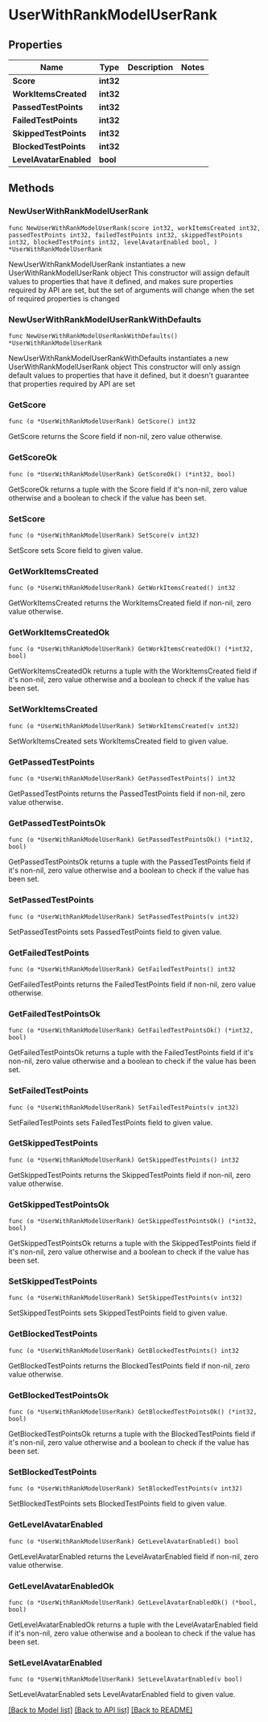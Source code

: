 # UserWithRankModelUserRank

## Properties

Name | Type | Description | Notes
------------ | ------------- | ------------- | -------------
**Score** | **int32** |  | 
**WorkItemsCreated** | **int32** |  | 
**PassedTestPoints** | **int32** |  | 
**FailedTestPoints** | **int32** |  | 
**SkippedTestPoints** | **int32** |  | 
**BlockedTestPoints** | **int32** |  | 
**LevelAvatarEnabled** | **bool** |  | 

## Methods

### NewUserWithRankModelUserRank

`func NewUserWithRankModelUserRank(score int32, workItemsCreated int32, passedTestPoints int32, failedTestPoints int32, skippedTestPoints int32, blockedTestPoints int32, levelAvatarEnabled bool, ) *UserWithRankModelUserRank`

NewUserWithRankModelUserRank instantiates a new UserWithRankModelUserRank object
This constructor will assign default values to properties that have it defined,
and makes sure properties required by API are set, but the set of arguments
will change when the set of required properties is changed

### NewUserWithRankModelUserRankWithDefaults

`func NewUserWithRankModelUserRankWithDefaults() *UserWithRankModelUserRank`

NewUserWithRankModelUserRankWithDefaults instantiates a new UserWithRankModelUserRank object
This constructor will only assign default values to properties that have it defined,
but it doesn't guarantee that properties required by API are set

### GetScore

`func (o *UserWithRankModelUserRank) GetScore() int32`

GetScore returns the Score field if non-nil, zero value otherwise.

### GetScoreOk

`func (o *UserWithRankModelUserRank) GetScoreOk() (*int32, bool)`

GetScoreOk returns a tuple with the Score field if it's non-nil, zero value otherwise
and a boolean to check if the value has been set.

### SetScore

`func (o *UserWithRankModelUserRank) SetScore(v int32)`

SetScore sets Score field to given value.


### GetWorkItemsCreated

`func (o *UserWithRankModelUserRank) GetWorkItemsCreated() int32`

GetWorkItemsCreated returns the WorkItemsCreated field if non-nil, zero value otherwise.

### GetWorkItemsCreatedOk

`func (o *UserWithRankModelUserRank) GetWorkItemsCreatedOk() (*int32, bool)`

GetWorkItemsCreatedOk returns a tuple with the WorkItemsCreated field if it's non-nil, zero value otherwise
and a boolean to check if the value has been set.

### SetWorkItemsCreated

`func (o *UserWithRankModelUserRank) SetWorkItemsCreated(v int32)`

SetWorkItemsCreated sets WorkItemsCreated field to given value.


### GetPassedTestPoints

`func (o *UserWithRankModelUserRank) GetPassedTestPoints() int32`

GetPassedTestPoints returns the PassedTestPoints field if non-nil, zero value otherwise.

### GetPassedTestPointsOk

`func (o *UserWithRankModelUserRank) GetPassedTestPointsOk() (*int32, bool)`

GetPassedTestPointsOk returns a tuple with the PassedTestPoints field if it's non-nil, zero value otherwise
and a boolean to check if the value has been set.

### SetPassedTestPoints

`func (o *UserWithRankModelUserRank) SetPassedTestPoints(v int32)`

SetPassedTestPoints sets PassedTestPoints field to given value.


### GetFailedTestPoints

`func (o *UserWithRankModelUserRank) GetFailedTestPoints() int32`

GetFailedTestPoints returns the FailedTestPoints field if non-nil, zero value otherwise.

### GetFailedTestPointsOk

`func (o *UserWithRankModelUserRank) GetFailedTestPointsOk() (*int32, bool)`

GetFailedTestPointsOk returns a tuple with the FailedTestPoints field if it's non-nil, zero value otherwise
and a boolean to check if the value has been set.

### SetFailedTestPoints

`func (o *UserWithRankModelUserRank) SetFailedTestPoints(v int32)`

SetFailedTestPoints sets FailedTestPoints field to given value.


### GetSkippedTestPoints

`func (o *UserWithRankModelUserRank) GetSkippedTestPoints() int32`

GetSkippedTestPoints returns the SkippedTestPoints field if non-nil, zero value otherwise.

### GetSkippedTestPointsOk

`func (o *UserWithRankModelUserRank) GetSkippedTestPointsOk() (*int32, bool)`

GetSkippedTestPointsOk returns a tuple with the SkippedTestPoints field if it's non-nil, zero value otherwise
and a boolean to check if the value has been set.

### SetSkippedTestPoints

`func (o *UserWithRankModelUserRank) SetSkippedTestPoints(v int32)`

SetSkippedTestPoints sets SkippedTestPoints field to given value.


### GetBlockedTestPoints

`func (o *UserWithRankModelUserRank) GetBlockedTestPoints() int32`

GetBlockedTestPoints returns the BlockedTestPoints field if non-nil, zero value otherwise.

### GetBlockedTestPointsOk

`func (o *UserWithRankModelUserRank) GetBlockedTestPointsOk() (*int32, bool)`

GetBlockedTestPointsOk returns a tuple with the BlockedTestPoints field if it's non-nil, zero value otherwise
and a boolean to check if the value has been set.

### SetBlockedTestPoints

`func (o *UserWithRankModelUserRank) SetBlockedTestPoints(v int32)`

SetBlockedTestPoints sets BlockedTestPoints field to given value.


### GetLevelAvatarEnabled

`func (o *UserWithRankModelUserRank) GetLevelAvatarEnabled() bool`

GetLevelAvatarEnabled returns the LevelAvatarEnabled field if non-nil, zero value otherwise.

### GetLevelAvatarEnabledOk

`func (o *UserWithRankModelUserRank) GetLevelAvatarEnabledOk() (*bool, bool)`

GetLevelAvatarEnabledOk returns a tuple with the LevelAvatarEnabled field if it's non-nil, zero value otherwise
and a boolean to check if the value has been set.

### SetLevelAvatarEnabled

`func (o *UserWithRankModelUserRank) SetLevelAvatarEnabled(v bool)`

SetLevelAvatarEnabled sets LevelAvatarEnabled field to given value.



[[Back to Model list]](../README.md#documentation-for-models) [[Back to API list]](../README.md#documentation-for-api-endpoints) [[Back to README]](../README.md)


